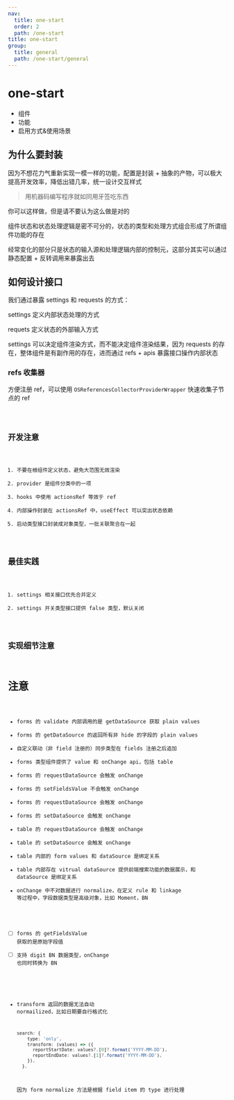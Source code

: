```yaml
---
nav:
  title: one-start
  order: 2
  path: /one-start
title: one-start
group:
  title: general
  path: /one-start/general
---
```


# one-start

- 组件
- 功能
- 启用方式&使用场景

## 为什么要封装

因为不想花力气重新实现一模一样的功能，配置是封装 + 抽象的产物，可以极大提高开发效率，降低出错几率，统一设计交互样式

> 用机器码编写程序就如同用牙签吃东西

你可以这样做，但是请不要认为这么做是对的

组件状态和状态处理逻辑是密不可分的，状态的类型和处理方式组合形成了所谓组件功能的存在

经常变化的部分只是状态的输入源和处理逻辑内部的控制元，这部分其实可以通过静态配置 + 反转调用来暴露出去

## 如何设计接口

我们通过暴露 settings 和 requests 的方式：

settings 定义内部状态处理的方式

requets 定义状态的外部输入方式

settings 可以决定组件渲染方式，而不能决定组件渲染结果，因为 requests 的存在，整体组件是有副作用的存在，进而通过 refs + apis 暴露接口操作内部状态

### refs 收集器

方便注册 ref，可以使用 `OSReferencesCollectorProviderWrapper` 快速收集子节点的 ref

<code src="../demos/providers/references-collector.tsx" pure />

## 开发注意

1. 不要在根组件定义状态，避免大范围无效渲染
2. provider 是组件分类中的一项
3. hooks 中使用 actionsRef 等效于 ref
4. 内部操作封装在 actionsRef 中，useEffect 可以突出状态依赖
5. 启动类型接口封装成对象类型，一批关联聚合在一起

## 最佳实践

1. settings 相关接口优先合并定义
2. settings 开关类型接口提供 false 类型，默认关闭

## 实现细节注意

# 注意

- forms 的 validate 内部调用的是 getDataSource 获取 plain values
- forms 的 getDataSource 的返回所有非 hide 的字段的 plain values
- 自定义联动（非 field 注册的）同步类型在 fields 注册之后追加
- forms 类型组件提供了 value 和 onChange api，包括 table
- forms 的 requestDataSource 会触发 onChange
- forms 的 setFieldsValue 不会触发 onChange
- forms 的 requestDataSource 会触发 onChange
- forms 的 setDataSource 会触发 onChange
- table 的 requestDataSource 会触发 onChange
- table 的 setDataSource 会触发 onChange
- table 内部的 form values 和 dataSource 是绑定关系
- table 内部存在 vitrual dataSource 提供前端搜索功能的数据展示，和 dataSource 是绑定关系
- onChange 中不对数据进行 normalize，在定义 rule 和 linkage 等过程中，字段数据类型是高级对象，比如 Moment，BN
- [ ] forms 的 getFieldsValue 获取的是原始字段值
- [ ] 支持 digit BN 数据类型，onChange 也同时转换为 BN

- transform 返回的数据无法自动 normailized，比如日期要自行格式化

  ```ts
  search: {
      type: 'only',
      transform: (values) => ({
        reportStartDate: values?.[0]?.format('YYYY-MM-DD'),
        reportEndDate: values?.[1]?.format('YYYY-MM-DD'),
      }),
    },
  ```

  因为 form normalize 方法是根据 field item 的 type 进行处理

